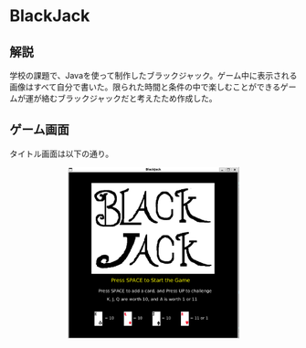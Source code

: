 # BlackJack

## 解説

学校の課題で、Javaを使って制作したブラックジャック。ゲーム中に表示される画像はすべて自分で書いた。限られた時間と条件の中で楽しむことができるゲームが運が絡むブラックジャックだと考えたため作成した。



## ゲーム画面

タイトル画面は以下の通り。

<p align="center">
  <img src="docs/images/figure1.png" alt="No　date" width="300" height="300">
</p>
